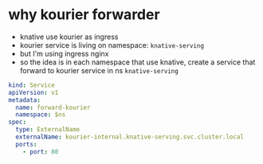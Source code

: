 # why kourier forwarder

- knative use kourier as ingress
- kourier service is living on namespace: `knative-serving`
- but I'm using ingress nginx
- so the idea is in each namespace that use knative, create a service that forward to kourier service in ns `knative-serving`

```yaml
kind: Service
apiVersion: v1
metadata:
  name: forward-kourier
  namespace: $ns
spec:
  type: ExternalName
  externalName: kourier-internal.knative-serving.svc.cluster.local
  ports:
    - port: 80
```
